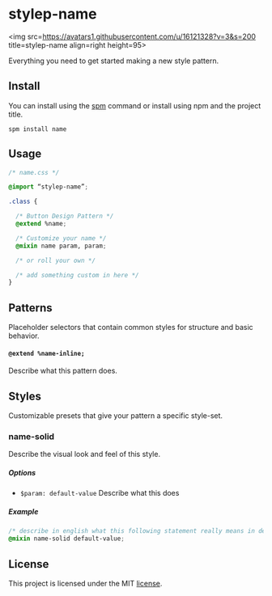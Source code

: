 # stylep-name
<img src=https://avatars1.githubusercontent.com/u/16121328?v=3&s=200 title=stylep-name align=right height=95>

Everything you need to get started making a new style pattern.

## Install
You can install using the [spm](https://github.com/stylep/stylep) command or install using npm and the project title.

``` shell
spm install name
```

## Usage
``` css
/* name.css */

@import “stylep-name”;

.class {

  /* Button Design Pattern */
  @extend %name;

  /* Customize your name */
  @mixin name param, param;

  /* or roll your own */

  /* add something custom in here */
}
```

## Patterns
Placeholder selectors that contain common styles for structure and basic behavior.

#### `@extend %name-inline;`
Describe what this pattern does.

## Styles
Customizable presets that give your pattern a specific style-set.

### name-solid
Describe the visual look and feel of this style.

##### Options

* `$param: default-value` Describe what this does

##### Example
```css
/* describe in english what this following statement really means in detail */
@mixin name-solid default-value;
```

## License
This project is licensed under the MIT [license](LICENSE).
